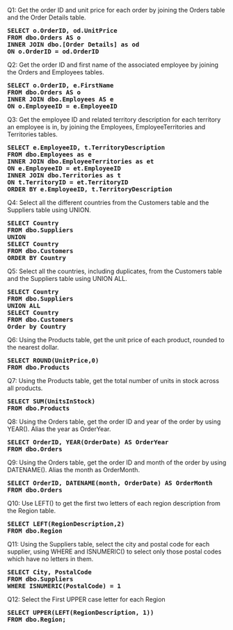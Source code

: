 Q1: Get the order ID and unit price for each order by joining the Orders table and the Order Details table.
<pre><b>SELECT o.OrderID, od.UnitPrice 
FROM dbo.Orders AS o
INNER JOIN dbo.[Order Details] as od
ON o.OrderID = od.OrderID 	 
</b></pre>


Q2: Get the order ID and first name of the associated employee by joining the Orders and Employees tables.
<pre><b>SELECT o.OrderID, e.FirstName
FROM dbo.Orders AS o
INNER JOIN dbo.Employees AS e
ON o.EmployeeID = e.EmployeeID
</b></pre>

Q3: Get the employee ID and related territory description for each territory an employee is in, by joining the Employees, EmployeeTerritories and Territories tables.
<pre><b>SELECT e.EmployeeID, t.TerritoryDescription
FROM dbo.Employees as e
INNER JOIN dbo.EmployeeTerritories as et 
ON e.EmployeeID = et.EmployeeID
INNER JOIN dbo.Territories as t
ON t.TerritoryID = et.TerritoryID
ORDER BY e.EmployeeID, t.TerritoryDescription
</b></pre>

Q4: Select all the different countries from the Customers table and the Suppliers table using UNION.
<pre><b>SELECT Country
FROM dbo.Suppliers
UNION
SELECT Country
FROM dbo.Customers
ORDER BY Country
</b></pre>


Q5: Select all the countries, including duplicates, from the Customers table and the Suppliers table using UNION ALL.
<pre><b>SELECT Country
FROM dbo.Suppliers
UNION ALL
SELECT Country
FROM dbo.Customers
Order by Country
</b></pre>

Q6: Using the Products table, get the unit price of each product, rounded to the nearest dollar.
<pre><b>SELECT ROUND(UnitPrice,0)
FROM dbo.Products
</b></pre>

Q7: Using the Products table, get the total number of units in stock across all products.
<pre><b>SELECT SUM(UnitsInStock)
FROM dbo.Products
</b></pre>

Q8: Using the Orders table, get the order ID and year of the order by using YEAR(). Alias the year as OrderYear.
<pre><b>SELECT OrderID, YEAR(OrderDate) AS OrderYear
FROM dbo.Orders
</b></pre>

Q9: Using the Orders table, get the order ID and month of the order by using DATENAME(). Alias the month as OrderMonth.
<pre><b>SELECT OrderID, DATENAME(month, OrderDate) AS OrderMonth
FROM dbo.Orders
</b></pre>

Q10: Use LEFT() to get the first two letters of each region description from the Region table.
<pre><b>SELECT LEFT(RegionDescription,2)
FROM dbo.Region
</b></pre>

Q11: Using the Suppliers table, select the city and postal code for each supplier, using WHERE and ISNUMERIC() to select only those postal codes which have no letters in them.
<pre><b>SELECT City, PostalCode 
FROM dbo.Suppliers
WHERE ISNUMERIC(PostalCode) = 1
</b></pre>

Q12: Select the First UPPER case letter for each Region
<pre><b>SELECT UPPER(LEFT(RegionDescription, 1))
FROM dbo.Region;
</b></pre>
